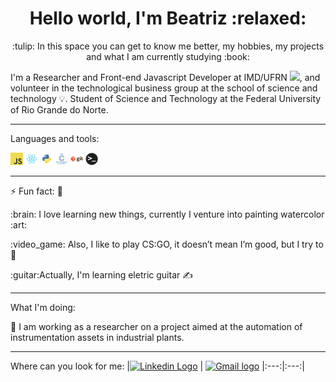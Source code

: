 <!--
**bfontes/bfontes** is a ✨ _special_ ✨ repository because its `README.md` (this file) appears on your GitHub profile.

Here are some ideas to get you started:

- 🔭 I’m currently working on ...
- 🌱 I’m currently learning ...
- 👯 I’m looking to collaborate on ...
- 🤔 I’m looking for help with ...
- 💬 Ask me about ...
- 📫 How to reach me: ...
- 😄 Pronouns: ...
- ⚡ Fun fact: ...
-->
 
 <h1 align="center">Hello world, I'm Beatriz :relaxed:</h1>
<p align="center"> :tulip: In this space you can get to know me better, my hobbies, my projects and what I am currently studying :book:</p

----

 I'm a Researcher and Front-end Javascript Developer at IMD/UFRN <img src="https://github.com/TheDudeThatCode/TheDudeThatCode/blob/master/Assets/Developer.gif" width="24px">, and volunteer in the technological business group at the school of science and technology :bulb:.
 Student of Science and Technology at the Federal University of Rio Grande do Norte.
 
 ----
 
 Languages and tools:
 
<code><img height="20" src="https://raw.githubusercontent.com/github/explore/80688e429a7d4ef2fca1e82350fe8e3517d3494d/topics/javascript/javascript.png"></code>
<code><img height="20" src="https://raw.githubusercontent.com/github/explore/80688e429a7d4ef2fca1e82350fe8e3517d3494d/topics/react/react.png"></code>
<code><img height="20" src="https://raw.githubusercontent.com/github/explore/80688e429a7d4ef2fca1e82350fe8e3517d3494d/topics/python/python.png"></code>
<code><img height="20" src="https://raw.githubusercontent.com/github/explore/80688e429a7d4ef2fca1e82350fe8e3517d3494d/topics/c/c.png"></code>
<code><img height="20" src="https://raw.githubusercontent.com/github/explore/80688e429a7d4ef2fca1e82350fe8e3517d3494d/topics/git/git.png"></code>
<code><img height="20" src="https://raw.githubusercontent.com/github/explore/80688e429a7d4ef2fca1e82350fe8e3517d3494d/topics/terminal/terminal.png"></code>


----

 ⚡ Fun fact: :pushpin: 
 <p> :brain: I love learning new things, currently I venture into painting watercolor :art: </p>
 <p> :video_game: Also, I like to play CS:GO, it doesn’t mean I’m good, but I try to 🤭 </p>
 <p> :guitar:Actually, I'm learning eletric guitar ✍️</p> 
 
 ----
 
What I'm doing:
<p>🌱  I am working as a researcher on a project aimed at the automation of instrumentation assets in industrial plants.</p>

 ----
 Where can you look for me:
|[<img src="https://github.com/TheDudeThatCode/TheDudeThatCode/blob/master/Assets/Linkedin.svg" alt="Linkedin Logo" width="32">](https://www.linkedin.com/in/ana-beatriz-fontes-2820611aa) | [<img src="https://github.com/TheDudeThatCode/TheDudeThatCode/blob/master/Assets/Gmail.svg" alt="Gmail logo" height="32">](mailto:fontesfbs@gmail.com)
|:---:|:---:|

 
 
